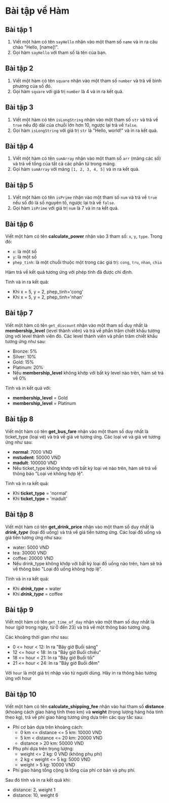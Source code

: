 # Bài tập về Hàm

## Bài tập 1

1. Viết một hàm có tên `sayHello` nhận vào một tham số `name` và in ra câu chào "Hello, [name]!".
2. Gọi hàm `sayHello` với tham số là tên của bạn.

## Bài tập 2

1. Viết một hàm có tên `square` nhận vào một tham số `number` và trả về bình phương của số đó.
2. Gọi hàm `square` với giá trị `number` là 4 và in ra kết quả.

## Bài tập 3

1. Viết một hàm có tên `isLongString` nhận vào một tham số `str` và trả về `true` nếu độ dài của chuỗi lớn hơn 10, ngược lại trả về `false`.
2. Gọi hàm `isLongString` với giá trị `str` là "Hello, world!" và in ra kết quả.

## Bài tập 4

1. Viết một hàm có tên `sumArray` nhận vào một tham số `arr` (mảng các số) và trả về tổng của tất cả các phần tử trong mảng.
2. Gọi hàm `sumArray` với mảng `[1, 2, 3, 4, 5]` và in ra kết quả.

## Bài tập 5

1. Viết một hàm có tên `isPrime` nhận vào một tham số `num` và trả về `true` nếu số đó là số nguyên tố, ngược lại trả về `false`.
2. Gọi hàm `isPrime` với giá trị `num` là 7 và in ra kết quả.

## Bài tập 6

Viết một hàm có tên **calculate_power** nhận vào 3 tham số: `x`, `y`, `type`. Trong đó:

- `x`: là một số
- `y`: là một số
- `phep_tinh`: là một chuỗi thuộc một trong các giá trị: `cong`, `tru`, `nhan`, `chia`

Hàm trả về kết quả tương ứng với phép tính đã được chỉ định.

Tính và in ra kết quả:

- Khi x = 5, y = 2, phep_tinh='cong'
- Khi x = 5, y = 2, phep_tinh='nhan'

## Bài tập 7

Viết một hàm có tên `get_discount` nhận vào một tham số duy nhất là **membership_level** (level thành viên) và trả về phần trăm chiết khấu tương ứng với level thành viên đó. Các level thành viên và phần trăm chiết khấu tương ứng như sau:

- Bronze: 5%
- Silver: 10%
- Gold: 15%
- Platinum: 20%
- Nếu **membership_level** không khớp với bất kỳ level nào trên, hàm sẽ trả về 0%

Tính và in kết quả với:

- **membership_level** = Gold
- **membership_level** = Platinum

## Bài tập 8

Viết một hàm có tên **get_bus_fare** nhận vào một tham số duy nhất là ticket_type (loại vé) và trả về giá vé tương ứng. Các loại vé và giá vé tương ứng như sau:

- **normal**: 7000 VND
- **mstudent**: 50000 VND
- **madult**: 100000 VND
- Nếu ticket_type không khớp với bất kỳ loại vé nào trên, hàm sẽ trả về thông báo "Loại vé không hợp lệ".

Tính và in ra kết quả:

- Khi **ticket_type** = 'normal'
- Khi **ticket_type** = 'madult'

## Bài tập 8

Viết một hàm có tên **get_drink_price** nhận vào một tham số duy nhất là **_drink_type_** (loại đồ uống) và trả về giá tiền tương ứng. Các loại đồ uống và giá tiền tương ứng như sau:

- water: 5000 VND
- tea: 30000 VND
- coffee: 20000 VND
- Nếu drink_type không khớp với bất kỳ loại đồ uống nào trên, hàm sẽ trả về thông báo "Loại đồ uống không hợp lệ".

Tính và in ra kết quả:

- Khi **_drink_type_** = water
- Khi **_drink_type_** = coffee

## Bài tập 9

Viết một hàm có tên `get_time_of_day` nhận vào một tham số duy nhất là hour (giờ trong ngày, từ 0 đến 23) và trả về một thông báo tương ứng.

Các khoảng thời gian như sau:

- 0 <= hour < 12: In ra "Bây giờ Buổi sáng"
- 12 <= hour < 18: In ra "Bây giờ Buổi chiều"
- 18 <= hour < 21: In ra "Bây giờ Buổi tối"
- 21 <= hour < 24: In ra "Bây giờ Buổi đêm"

Với `hour` là một giá trị nhập vào từ người dùng. Hãy in ra thông báo tương ứng với hour

## Bài tập 10

Viết một hàm có tên **calculate_shipping_fee** nhận vào hai tham số **distance** (khoảng cách giao hàng tính theo km) và **weight** (trọng lượng hàng hóa tính theo kg), trả về phí giao hàng tương ứng dựa trên các quy tắc sau:

- Phí cơ bản dựa trên khoảng cách:
  - 0 km <= distance <= 5 km: 10000 VND
  - 5 km < distance <= 20 km: 20000 VND
  - distance > 20 km: 50000 VND
- Phụ phí dựa trên trọng lượng:
  - weight <= 2 kg: 0 VND (không phụ phí)
  - 2 kg < weight <= 5 kg: 5000 VND
  - weight > 5 kg: 10000 VND
- Phí giao hàng tổng cộng là tổng của phí cơ bản và phụ phí.

Sau đó tính và in ra kết quả khi:

- distance: 2, weight 1
- distance: 10, weight 6

